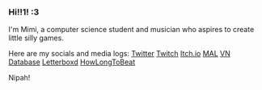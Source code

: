 ### Hi!!1! :3

<!--
**MimiMc4/MimiMc4** is a ✨ _special_ ✨ repository because its `README.md` (this file) appears on your GitHub profile.

Here are some ideas to get you started:

- 🔭 I’m currently working on ...
- 🌱 I’m currently learning ...
- 👯 I’m looking to collaborate on ...
- 🤔 I’m looking for help with ...
- 💬 Ask me about ...
- 📫 How to reach me: ...
- 😄 Pronouns: ...
- ⚡ Fun fact: ...
-->

I'm Mimi, a computer science student and musician who aspires to create little silly games.

Here are my socials and media logs:
  [Twitter](https://twitter.com/mimi_mc4)
  [Twitch](https://www.twitch.tv/mimi_mc4)
  [Itch.io](https://mimimc4.itch.io)
  [MAL](https://myanimelist.net/profile/MimiMc4)
  [VN Database](https://vndb.org/u244935)
  [Letterboxd](https://letterboxd.com/MimiMc4/)
  [HowLongToBeat](https://howlongtobeat.com/user/MimiMc4)

Nipah!
